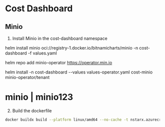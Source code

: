 # Cost Dashboard

## Minio

1. Install Minio in the cost-dashboard namespace

helm install minio oci://registry-1.docker.io/bitnamicharts/minio -n cost-dashboard -f values.yaml

helm repo add minio-operator https://operator.min.io

<!-- helm install -n cost-dashboard operator minio-operator/operator -->

helm install -n cost-dashboard --values values-operator.yaml cost-minio minio-operator/tenant

# minio | minio123

2. Build the dockerfile

```bash
docker buildx build --platform linux/amd64 --no-cache -t nstarx.azurecr.io/cost-dashboard:{version} . -f Dockerfile --push
```
